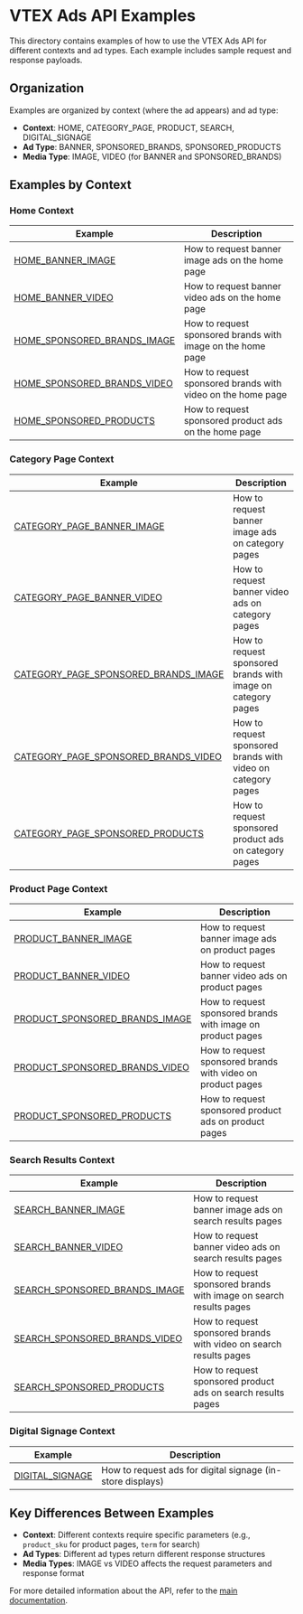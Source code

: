 # VTEX Ads API Examples

This directory contains examples of how to use the VTEX Ads API for different contexts and ad types. Each example includes sample request and response payloads.

## Organization

Examples are organized by context (where the ad appears) and ad type:

- **Context**: HOME, CATEGORY_PAGE, PRODUCT, SEARCH, DIGITAL_SIGNAGE
- **Ad Type**: BANNER, SPONSORED_BRANDS, SPONSORED_PRODUCTS
- **Media Type**: IMAGE, VIDEO (for BANNER and SPONSORED_BRANDS)

## Examples by Context

### Home Context

| Example | Description |
|---------|-------------|
| [HOME_BANNER_IMAGE](HOME_BANNER_IMAGE.md) | How to request banner image ads on the home page |
| [HOME_BANNER_VIDEO](HOME_BANNER_VIDEO.md) | How to request banner video ads on the home page |
| [HOME_SPONSORED_BRANDS_IMAGE](HOME_SPONSORED_BRANDS_IMAGE.md) | How to request sponsored brands with image on the home page |
| [HOME_SPONSORED_BRANDS_VIDEO](HOME_SPONSORED_BRANDS_VIDEO.md) | How to request sponsored brands with video on the home page |
| [HOME_SPONSORED_PRODUCTS](HOME_SPONSORED_PRODUCTS.md) | How to request sponsored product ads on the home page |

### Category Page Context

| Example | Description |
|---------|-------------|
| [CATEGORY_PAGE_BANNER_IMAGE](CATEGORY_PAGE_BANNER_IMAGE.md) | How to request banner image ads on category pages |
| [CATEGORY_PAGE_BANNER_VIDEO](CATEGORY_PAGE_BANNER_VIDEO.md) | How to request banner video ads on category pages |
| [CATEGORY_PAGE_SPONSORED_BRANDS_IMAGE](CATEGORY_PAGE_SPONSORED_BRANDS_IMAGE.md) | How to request sponsored brands with image on category pages |
| [CATEGORY_PAGE_SPONSORED_BRANDS_VIDEO](CATEGORY_PAGE_SPONSORED_BRANDS_VIDEO.md) | How to request sponsored brands with video on category pages |
| [CATEGORY_PAGE_SPONSORED_PRODUCTS](CATEGORY_PAGE_SPONSORED_PRODUCTS.md) | How to request sponsored product ads on category pages |

### Product Page Context

| Example | Description |
|---------|-------------|
| [PRODUCT_BANNER_IMAGE](PRODUCT_BANNER_IMAGE.md) | How to request banner image ads on product pages |
| [PRODUCT_BANNER_VIDEO](PRODUCT_BANNER_VIDEO.md) | How to request banner video ads on product pages |
| [PRODUCT_SPONSORED_BRANDS_IMAGE](PRODUCT_SPONSORED_BRANDS_IMAGE.md) | How to request sponsored brands with image on product pages |
| [PRODUCT_SPONSORED_BRANDS_VIDEO](PRODUCT_SPONSORED_BRANDS_VIDEO.md) | How to request sponsored brands with video on product pages |
| [PRODUCT_SPONSORED_PRODUCTS](PRODUCT_SPONSORED_PRODUCTS.md) | How to request sponsored product ads on product pages |

### Search Results Context

| Example | Description |
|---------|-------------|
| [SEARCH_BANNER_IMAGE](SEARCH_BANNER_IMAGE.md) | How to request banner image ads on search results pages |
| [SEARCH_BANNER_VIDEO](SEARCH_BANNER_VIDEO.md) | How to request banner video ads on search results pages |
| [SEARCH_SPONSORED_BRANDS_IMAGE](SEARCH_SPONSORED_BRANDS_IMAGE.md) | How to request sponsored brands with image on search results pages |
| [SEARCH_SPONSORED_BRANDS_VIDEO](SEARCH_SPONSORED_BRANDS_VIDEO.md) | How to request sponsored brands with video on search results pages |
| [SEARCH_SPONSORED_PRODUCTS](SEARCH_SPONSORED_PRODUCTS.md) | How to request sponsored product ads on search results pages |

### Digital Signage Context

| Example | Description |
|---------|-------------|
| [DIGITAL_SIGNAGE](DIGITAL_SIGNAGE.md) | How to request ads for digital signage (in-store displays) |

## Key Differences Between Examples

- **Context**: Different contexts require specific parameters (e.g., `product_sku` for product pages, `term` for search)
- **Ad Types**: Different ad types return different response structures
- **Media Types**: IMAGE vs VIDEO affects the request parameters and response format

For more detailed information about the API, refer to the [main documentation](../README.md).